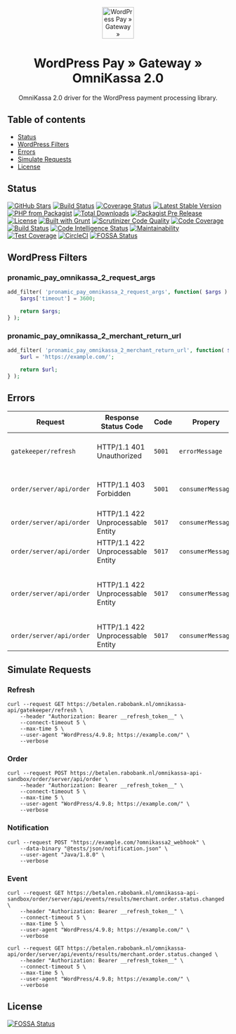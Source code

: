 <p align="center">
	<a href="https://www.wp-pay.org/">
		<img src="https://www.wp-pay.org/assets/pronamic-pay.svgo-min.svg" alt="WordPress Pay » Gateway » OmniKassa 2.0" width="72" height="72">
	</a>
</p>

<h1 align="center">WordPress Pay » Gateway » OmniKassa 2.0</h3>

<p align="center">
	OmniKassa 2.0 driver for the WordPress payment processing library.
</p>

## Table of contents

- [Status](#status)
- [WordPress Filters](#wordpress-filters)
- [Errors](#errors)
- [Simulate Requests](#simulate-requests)
- [License](#license)

## Status

[![GitHub Stars](https://img.shields.io/github/tag/wp-pay-gateways/omnikassa-2.svg?style=social&label=Star)](https://github.com/wp-pay-gateways/omnikassa-2)
[![Build Status](https://travis-ci.org/wp-pay-gateways/omnikassa-2.svg?branch=master)](https://travis-ci.org/wp-pay-gateways/omnikassa-2)
[![Coverage Status](https://coveralls.io/repos/wp-pay-gateways/omnikassa-2/badge.svg?branch=master&service=github)](https://coveralls.io/github/wp-pay-gateways/omnikassa-2?branch=master)
[![Latest Stable Version](https://img.shields.io/packagist/v/wp-pay-gateways/omnikassa-2.svg)](https://packagist.org/packages/wp-pay-gateways/omnikassa-2)
[![PHP from Packagist](https://img.shields.io/packagist/php-v/wp-pay-gateways/omnikassa-2.svg)](https://packagist.org/packages/wp-pay-gateways/omnikassa-2)
[![Total Downloads](https://img.shields.io/packagist/dt/wp-pay-gateways/omnikassa-2.svg)](https://packagist.org/packages/wp-pay-gateways/omnikassa-2)
[![Packagist Pre Release](https://img.shields.io/packagist/vpre/wp-pay-gateways/omnikassa-2.svg)](https://packagist.org/packages/wp-pay-gateways/omnikassa-2)
[![License](https://img.shields.io/packagist/l/wp-pay-gateways/omnikassa-2.svg)](https://packagist.org/packages/wp-pay-gateways/omnikassa-2)
[![Built with Grunt](https://gruntjs.com/cdn/builtwith.svg)](http://gruntjs.com/)
[![Scrutinizer Code Quality](https://scrutinizer-ci.com/g/wp-pay-gateways/omnikassa-2/badges/quality-score.png?b=master)](https://scrutinizer-ci.com/g/wp-pay-gateways/omnikassa-2/?branch=master)
[![Code Coverage](https://scrutinizer-ci.com/g/wp-pay-gateways/omnikassa-2/badges/coverage.png?b=master)](https://scrutinizer-ci.com/g/wp-pay-gateways/omnikassa-2/?branch=master)
[![Build Status](https://scrutinizer-ci.com/g/wp-pay-gateways/omnikassa-2/badges/build.png?b=master)](https://scrutinizer-ci.com/g/wp-pay-gateways/omnikassa-2/build-status/master)
[![Code Intelligence Status](https://scrutinizer-ci.com/g/wp-pay-gateways/omnikassa-2/badges/code-intelligence.svg?b=master)](https://scrutinizer-ci.com/code-intelligence)
[![Maintainability](https://api.codeclimate.com/v1/badges/d115fb4e5c1ae697a0cf/maintainability)](https://codeclimate.com/github/wp-pay-gateways/omnikassa-2/maintainability)
[![Test Coverage](https://api.codeclimate.com/v1/badges/d115fb4e5c1ae697a0cf/test_coverage)](https://codeclimate.com/github/wp-pay-gateways/omnikassa-2/test_coverage)
[![CircleCI](https://circleci.com/gh/wp-pay-gateways/omnikassa-2/tree/master.svg)](https://circleci.com/gh/wp-pay-gateways/omnikassa-2/tree/master)
[![FOSSA Status](https://app.fossa.com/api/projects/git%2Bgithub.com%2Fwp-pay-gateways%2Fomnikassa-2.svg?type=shield)](https://app.fossa.com/projects/git%2Bgithub.com%2Fwp-pay-gateways%2Fomnikassa-2?ref=badge_shield)

## WordPress Filters

### pronamic_pay_omnikassa_2_request_args

```php
add_filter( 'pronamic_pay_omnikassa_2_request_args', function( $args ) {
	$args['timeout'] = 3600;

	return $args;
} );
```

### pronamic_pay_omnikassa_2_merchant_return_url

```php
add_filter( 'pronamic_pay_omnikassa_2_merchant_return_url', function( $url ) {
	$url = 'https://example.com/';

	return $url;
} );
```

## Errors

| Request                  | Response Status Code              | Code   | Propery           | Message                                                                                    |
| ------------------------ | --------------------------------- | ------ | ----------------- | ------------------------------------------------------------------------------------------ |
| `gatekeeper/refresh`     | HTTP/1.1 401 Unauthorized         | `5001` | `errorMessage`    | Full authentication is required to access this resource                                    |
| `order/server/api/order` | HTTP/1.1 403 Forbidden            | `5001` | `consumerMessage` | The timestamp of the order announcement is invalid                                         |
| `order/server/api/order` | HTTP/1.1 422 Unprocessable Entity | `5017` | `consumerMessage` | merchantOrderId is required                                                                |
| `order/server/api/order` | HTTP/1.1 422 Unprocessable Entity | `5017` | `consumerMessage` | merchantReturnURL is required                                                              |
| `order/server/api/order` | HTTP/1.1 422 Unprocessable Entity | `5017` | `consumerMessage` | currency required and should be one of: [AUD, CAD, CHF, DKK, EUR, GBP, JPY, NOK, SEK, USD] |
| `order/server/api/order` | HTTP/1.1 422 Unprocessable Entity | `5017` | `consumerMessage` | order amount must be greater than zero                                                     |

## Simulate Requests

### Refresh

```
curl --request GET https://betalen.rabobank.nl/omnikassa-api/gatekeeper/refresh \
	--header "Authorization: Bearer __refresh_token__" \
	--connect-timeout 5 \
	--max-time 5 \
	--user-agent "WordPress/4.9.8; https://example.com/" \
	--verbose
```

### Order

```
curl --request POST https://betalen.rabobank.nl/omnikassa-api-sandbox/order/server/api/order \
	--header "Authorization: Bearer __refresh_token__" \
	--connect-timeout 5 \
	--max-time 5 \
	--user-agent "WordPress/4.9.8; https://example.com/" \
	--verbose
```

### Notification

```
curl --request POST "https://example.com/?omnikassa2_webhook" \
	--data-binary "@tests/json/notification.json" \
	--user-agent "Java/1.8.0" \
	--verbose
```

### Event

```
curl --request GET https://betalen.rabobank.nl/omnikassa-api-sandbox/order/server/api/events/results/merchant.order.status.changed \
	--header "Authorization: Bearer __refresh_token__" \
	--connect-timeout 5 \
	--max-time 5 \
	--user-agent "WordPress/4.9.8; https://example.com/" \
	--verbose
```

```
curl --request GET https://betalen.rabobank.nl/omnikassa-api/order/server/api/events/results/merchant.order.status.changed \
	--header "Authorization: Bearer __refresh_token__" \
	--connect-timeout 5 \
	--max-time 5 \
	--user-agent "WordPress/4.9.8; https://example.com/" \
	--verbose
```

## License
[![FOSSA Status](https://app.fossa.io/api/projects/git%2Bgithub.com%2Fwp-pay-gateways%2Fomnikassa-2.svg?type=large)](https://app.fossa.io/projects/git%2Bgithub.com%2Fwp-pay-gateways%2Fomnikassa-2?ref=badge_large)
